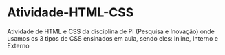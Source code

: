 # Atividade-HTML-CSS
Atividade de HTML e CSS da disciplina de PI (Pesquisa e Inovação) onde usamos os 3 tipos de CSS ensinados em aula, sendo eles: Inline, Interno e Externo
